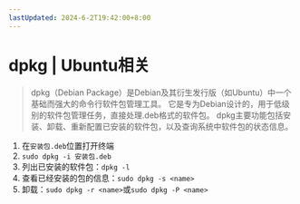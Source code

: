 ```yaml
---
lastUpdated: 2024-6-2T19:42:00+8:00
---
```


# dpkg | Ubuntu相关

> dpkg（Debian Package）是Debian及其衍生发行版（如Ubuntu）中一个基础而强大的命令行软件包管理工具。
> 它是专为Debian设计的，用于低级别的软件包管理任务，直接处理.deb格式的软件包。
> dpkg主要功能包括安装、卸载、重新配置已安装的软件包，以及查询系统中软件包的状态信息。

1. 在```安装包.deb```位置打开终端
2. ```sudo dpkg -i 安装包.deb```
3. 列出已安装的软件包：```dpkg -l```
4. 查看已经安装的包的信息：```sudo dpkg -s <name>```
5. 卸载：```sudo dpkg -r <name>```或```sudo dpkg -P <name>```